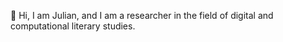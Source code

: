 👋 Hi, I am Julian, and  I am a researcher in the field of digital and computational literary studies.
